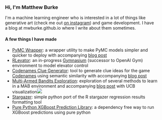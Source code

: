 
### Hi, I'm Matthew Burke
I'm a machine learning engineer who is interested in a lot of things like generative art (check me out [on instagram](instagram.com/mwburke])) and game development. I have a blog at mwburke.github.io where I write about them sometimes.

#### A few things I have made

- [PyMC Wrapper](https://github.com/mwburke/pymc-wrapper): a wrapper utility to make PyMC models simpler and quicker to deploy with accompanying [blog post](https://mwburke.github.io/data%20science/2023/02/23/pymc-wrapper.html)
- [RLevator](https://github.com/mwburke/RLevator): an in-progress [Gymnasium](https://github.com/Farama-Foundation/Gymnasium) (successor to OpenAI Gym) environment to model elevator control
- [Codenames Clue Generator](https://github.com/mwburke/codenames-clue-generator): tool to generate clue ideas for the game [Codenames](https://codenames.game/) using semantic similarity with accompanying [blog post](https://mwburke.github.io/data%20science/2021/12/12/codenames-clue-generator-version-1.html)
- [Multi-Armed Bandits Exploration](https://github.com/mwburke/bandits):  exploration of several methods to learn in a MAB environment and accompanying [blog post](https://mwburke.github.io/data%20science/2019/06/18/bandits-exploration.html) with UCB visualization![](https://mwburke.github.io/images/ucb_race_gif.gif)
- [Stargazer](https://github.com/mwburke/stargazer): simple python port of the R stargazer regression results formatting tool
- [Pure Python XGBoost Prediction Library](https://github.com/mwburke/xgboost-python-deploy): a dependency free way to run XGBoost predictions using pure python
